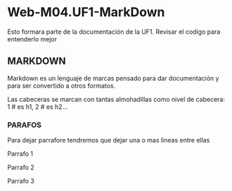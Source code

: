 # Web-M04.UF1-MarkDown

Esto formara parte de la documentación de la UF1. Revisar el codigo para entenderlo mejor

## MARKDOWN
Markdown es un lenguaje de marcas pensado para dar documentación y para ser convertido a otros formatos.

Las cabeceras se marcan con tantas almohadillas como nivel de cabecera: 1 # es h1, 2 # es h2...

### PARAFOS

Para dejar parrafore tendremos que dejar una o mas lineas entre ellas

Parrafo 1 

Parrafo 2

Parrafo 3
